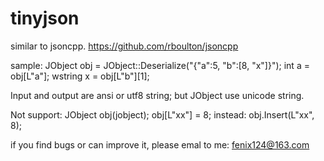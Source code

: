 tinyjson
========
similar to jsoncpp. https://github.com/rboulton/jsoncpp

sample:
JObject obj = JObject::Deserialize("{\"a\":5, \"b\":[8, \"x\"]}");
int a = obj[L"a"];
wstring x = obj[L"b"][1];

Input and output are ansi or utf8 string; but JObject use unicode string.

Not support:
JObject obj(jobject);
obj[L"xx"] = 8;
instead:
obj.Insert(L"xx", 8);

if you find bugs or can improve it, please emal to me: fenix124@163.com


